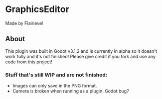 # GraphicsEditor

Made by Flairieve!

## About
This plugin was built in Godot v3.1.2 and is currently in alpha so it doesn't work fully and it's not finished!
Please give credit if you fork and use any code from this project!

### Stuff that's still WIP and are not finished:
* Images can only save in the PNG format.
* Camera is broken when running as a plugin. Godot bug?